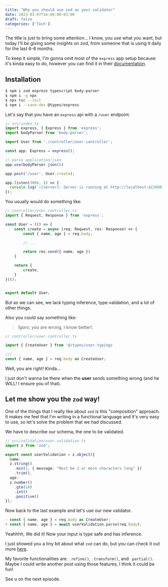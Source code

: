 ```yaml
---
title: "Why you should use zod as your validator"
date: 2023-03-07T16:00:00-03:00
draft: false
categories: ['Tech']
---
```

The title is just to bring some attention... I know, you use what you want,
but today I'll be giving some insights on zod, from someone that is using it daily for the last 6-8 months.

To keep it simple, I'm gonna omit most of the `express`
app setup because it's kinda easy to do, however you can find it in their [documentation](https://github.com/expressjs/express).

## Installation
```bash
$ npm i zod express typescript body-parser
$ npm i -g npx
$ npx tsc --init
$ npm i --save-dev @types/express
```

Let's say that you have an `express` api with a `/user` endpoint.

```ts
// src/index.ts
import express, { Express } from 'express';
import bodyParser from 'body-parser';

import User from './controller/user.controller';

const app: Express = express();

// parse application/json
app.use(bodyParser.json())

app.post('/user', User.create);

app.listen(3000, () => {
  console.log(`⚡️[server]: Server is running at http://localhost:${3000}`);
});
```

You usually would do something like:

```ts
// controller/user.controller.ts
import { Request, Response } from 'express';

const User = (() => {
    const create = async (req: Request, res: Response) => {
        const { name, age } = req.body;

        // ...

        return res.send({ name, age })
    }

    return {
        create,
    }
})();


export default User;
```
But as we can see,
we lack typing inference, type validation, and a lot of other things.

Also you could say something like:
> _1garo_, you are wrong, I know better!.

```ts
// controller/user.controller.ts

import { CreateUser } from '@/types/user.typings

/// ...
const { name, age } = req.body as CreateUser;
```

Well, you are right! Kinda...

I just don't wanna be there when the **user** sends something wrong (and he WILL! I ensure you of that).

## Let me show you the `zod` way!

One of the things that I really like about `zod` is this "composition" approach. It
makes me feel that I'm writing in a functional language and it's very easy to use,
so let's solve the problem that we had discussed.

We have to describe our schema, the one to be validated.

```ts
// src/validation/user.validation.ts
import z from 'zod';

export const userValidation = z.object({
  name:
  z.string()
    .min(1, { message: "Must be 1 or more characters long" })
    .trim(),
  age:
  z.number()
    .gte(18)
    .int()
    .positive()
});

```

Now back to the last example and let's use our new validator.

```ts
- const { name, age } = req.body as CreateUser;
+ const { name, age } = await userValidation.parse(req.body);
```

Yeahhhh, We did it! Now your input is type safe and has inference.

I just showed you a tiny bit about what `zod` can do, but you can check it out more
<a href="https://github.com/colinhacks/zod#basic-usage" target="_blank">here</a>.

My favorite functionalities are: `.refine()`, `.transform()`, and `.partial()`.
Maybe I could write another post using those features, I think it could be fun!

See u on the next episode.


